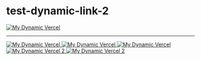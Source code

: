 # test-dynamic-link-2

<a href="https://reboosty-reboosty.vercel.app/api?repo_url=https://github.com/moe-mizrak/laravel-openrouter" target="_blank">
  <img src="https://reboosty-reboosty.vercel.app/api?repo_url=https://github.com/moe-mizrak/laravel-openrouter" alt="My Dynamic Vercel" />
</a>

-----------------------

<a href="https://reboosty-reboosty.vercel.app/api?repo_url=https://github.com/moe-mizrak/aws-rekognition" target="_blank">
  <img src="https://reboosty-reboosty.vercel.app/api?repo_url=https://github.com/moe-mizrak/aws-rekognition" alt="My Dynamic Vercel" />
</a>

<a href="https://reboosty-reboosty.vercel.app/api?repo_url=https://github.com/moe-mizrak/validator-guard" target="_blank">
  <img src="https://reboosty-reboosty.vercel.app/api?repo_url=https://github.com/moe-mizrak/validator-guard" alt="My Dynamic Vercel" />
</a>

<a href="https://reboosty-reboosty.vercel.app/api?repo_url=https://github.com/moe-mizrak/transaction-builder" target="_blank">
  <img src="https://reboosty-reboosty.vercel.app/api?repo_url=https://github.com/moe-mizrak/transaction-builder" alt="My Dynamic Vercel" />
</a>

<a href="https://reboosty-reboosty.vercel.app/api?repo_url=https://github.com/moe-mizrak/test-dynamic-link" target="_blank">
  <img src="https://reboosty-reboosty.vercel.app/api?repo_url=https://github.com/moe-mizrak/test-dynamic-link" alt="My Dynamic Vercel 2" />
</a>

<a href="https://reboosty-reboosty.vercel.app/api?repo_url=https://github.com/moe-mizrak/test-23" target="_blank">
  <img src="https://reboosty-reboosty.vercel.app/api?repo_url=https://github.com/moe-mizrak/test-23" alt="My Dynamic Vercel 2" />
</a>
